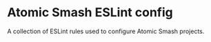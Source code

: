# Atomic Smash ESLint config

A collection of ESLint rules used to configure Atomic Smash projects.
